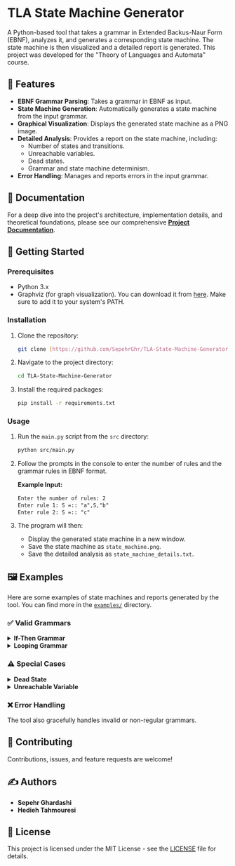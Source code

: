 # TLA State Machine Generator

A Python-based tool that takes a grammar in Extended Backus-Naur Form (EBNF), analyzes it, and generates a corresponding state machine. The state machine is then visualized and a detailed report is generated. This project was developed for the "Theory of Languages and Automata" course.

## 📜 Features

* **EBNF Grammar Parsing**: Takes a grammar in EBNF as input.
* **State Machine Generation**: Automatically generates a state machine from the input grammar.
* **Graphical Visualization**: Displays the generated state machine as a PNG image.
* **Detailed Analysis**: Provides a report on the state machine, including:
    * Number of states and transitions.
    * Unreachable variables.
    * Dead states.
    * Grammar and state machine determinism.
* **Error Handling**: Manages and reports errors in the input grammar.

## 📖 Documentation

For a deep dive into the project's architecture, implementation details, and theoretical foundations, please see our comprehensive **[Project Documentation](docs/TLA_Project_Group18_40220143_40219263.pdf)**.

## 🚀 Getting Started

### Prerequisites

* Python 3.x
* Graphviz (for graph visualization). You can download it from [here](https://graphviz.org/download/). Make sure to add it to your system's PATH.

### Installation

1.  Clone the repository:
    ```sh
    git clone [https://github.com/SepehrGhr/TLA-State-Machine-Generator.git](https://github.com/SepehrGhr/TLA-State-Machine-Generator.git)
    ```
2.  Navigate to the project directory:
    ```sh
    cd TLA-State-Machine-Generator
    ```
3.  Install the required packages:
    ```sh
    pip install -r requirements.txt
    ```

### Usage

1.  Run the `main.py` script from the `src` directory:
    ```sh
    python src/main.py
    ```
2.  Follow the prompts in the console to enter the number of rules and the grammar rules in EBNF format.

    **Example Input:**
    ```
    Enter the number of rules: 2
    Enter rule 1: S =:: "a",S,"b"
    Enter rule 2: S =:: "c"
    ```

3.  The program will then:
    * Display the generated state machine in a new window.
    * Save the state machine as `state_machine.png`.
    * Save the detailed analysis as `state_machine_details.txt`.

## 🖼️ Examples

Here are some examples of state machines and reports generated by the tool. You can find more in the [`examples/`](examples/) directory.

### ✅ Valid Grammars

<details>
<summary><b>If-Then Grammar</b></summary>

| Grammar | State Machine |
| :--- | :--- |
| ``` S =:: {"if",E,"then"} <br> E =:: "true"\|"false" ``` | <img src="examples/1/state_machine.png" width="300"/> |

</details>

<details>
<summary><b>Looping Grammar</b></summary>

| Grammar | State Machine |
| :--- | :--- |
| ``` S =:: {"b"} ``` | <img src="examples/5/state_machine.png" width="300"/> |

</details>

### ⚠️ Special Cases

<details>
<summary><b>Dead State</b></summary>

| Grammar | State Machine |
| :--- | :--- |
| ``` S =:: A\|B <br> A =:: A <br> B =:: "b" ``` | <img src="examples/dead/state_machine.png" width="300"/> |

</details>

<details>
<summary><b>Unreachable Variable</b></summary>

| Grammar | State Machine |
| :--- | :--- |
| ``` S =:: "h" <br> A =:: "k" ``` | <img src="examples/unreachable/state_machine.png" width="300"/> |

</details>

### ❌ Error Handling

The tool also gracefully handles invalid or non-regular grammars.


## 🤝 Contributing

Contributions, issues, and feature requests are welcome!

## ✍️ Authors

* **Sepehr Ghardashi**
* **Hedieh Tahmouresi** 

## 📄 License

This project is licensed under the MIT License - see the [LICENSE](LICENSE) file for details.